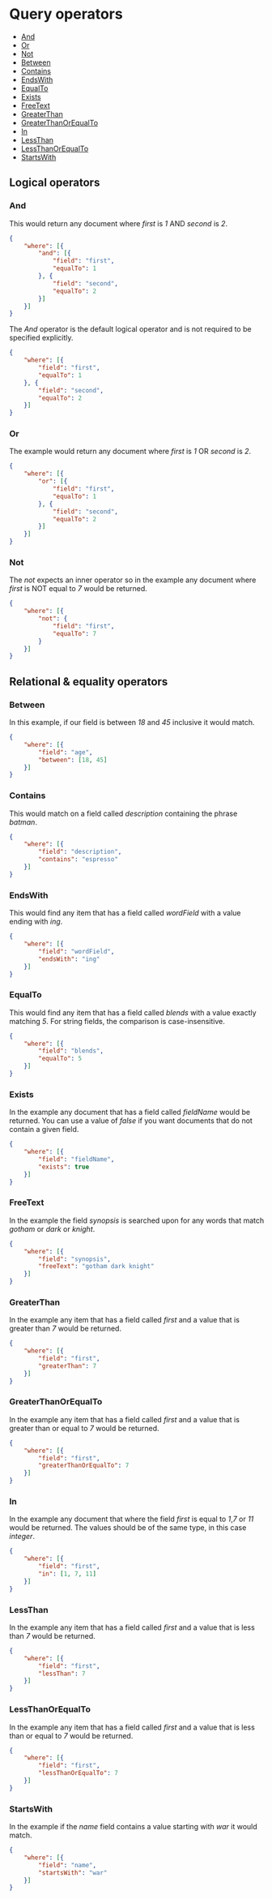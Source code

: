 # Query operators

- [And](#and)
- [Or](#or)
- [Not](#not)
- [Between](#between)
- [Contains](#contains)
- [EndsWith](#endswith)
- [EqualTo](#equalto)
- [Exists](#exists)
- [FreeText](#freetext)
- [GreaterThan](#greaterthan)
- [GreaterThanOrEqualTo](#greaterthanorequalto)
- [In](#in)
- [LessThan](#lessthan)
- [LessThanOrEqualTo](#lessthanorequalto)
- [StartsWith](#startswith)


## Logical operators

### And
This would return any document where *first* is *1* AND *second* is *2*.

```json
{
    "where": [{
        "and": [{
            "field": "first",
            "equalTo": 1
        }, {
            "field": "second",
            "equalTo": 2
        }]
    }]
}
```

The *And* operator is the default logical operator and is not required to be specified explicitly.

```json
{
    "where": [{
        "field": "first",
        "equalTo": 1
    }, {
        "field": "second",
        "equalTo": 2
    }]
}
```



### Or
The example would return any document where *first* is *1* OR *second* is *2*.

```json
{
    "where": [{
        "or": [{
            "field": "first",
            "equalTo": 1
        }, {
            "field": "second",
            "equalTo": 2
        }]
    }]
}
```



### Not
The *not* expects an inner operator so in the example any document where *first* is NOT equal to *7* would be returned.


```json
{
    "where": [{
        "not": {
            "field": "first",
            "equalTo": 7
        }
    }]
}
```



## Relational & equality operators

### Between
In this example, if our field is between *18* and *45* inclusive it would match.

```json
{
    "where": [{
        "field": "age",
        "between": [18, 45]
    }]
}
```



### Contains
This would match on a field called *description* containing the phrase *batman*.

```json
{
    "where": [{
        "field": "description",
        "contains": "espresso"
    }]
}
```



### EndsWith
This would find any item that has a field called *wordField* with a value ending with *ing*.

```json
{
    "where": [{
        "field": "wordField",
        "endsWith": "ing"
    }]
}
```



### EqualTo
This would find any item that has a field called *blends* with a value exactly matching *5*. For string fields, the comparison is case-insensitive.

```json
{
    "where": [{
        "field": "blends",
        "equalTo": 5
    }]
}
```



### Exists
In the example any document that has a field called *fieldName* would be returned. You can use a value of *false* if you want documents that do not contain a given field.

```json
{
    "where": [{
        "field": "fieldName",
        "exists": true
    }]
}
```



### FreeText
In the example the field *synopsis* is searched upon for any words that match *gotham* or *dark* or *knight*.

```json
{
    "where": [{
        "field": "synopsis",
        "freeText": "gotham dark knight"
    }]
}
```


### GreaterThan
In the example any item that has a field called *first* and a value that is greater than *7* would be returned.

```json
{
    "where": [{
        "field": "first",
        "greaterThan": 7
    }]
}
```



### GreaterThanOrEqualTo
In the example any item that has a field called *first* and a value that is greater than or equal to *7* would be returned.

```json
{
    "where": [{
        "field": "first",
        "greaterThanOrEqualTo": 7
    }]
}
```



### In
In the example any document that where the field *first* is equal to *1*,*7* or *11* would be returned. The values should be of the same type, in this case *integer*.

```json
{
    "where": [{
        "field": "first",
        "in": [1, 7, 11]
    }]
}
```



### LessThan
In the example any item that has a field called *first* and a value that is less than *7* would be returned.

```json
{
    "where": [{
        "field": "first",
        "lessThan": 7
    }]
}
```



### LessThanOrEqualTo
In the example any item that has a field called *first* and a value that is less than or equal to *7* would be returned.

```json
{
    "where": [{
        "field": "first",
        "lessThanOrEqualTo": 7
    }]
}
```



### StartsWith
In the example if the *name* field contains a value starting with *war* it would match.

```json
{
    "where": [{
        "field": "name",
        "startsWith": "war"
    }]
}
```
